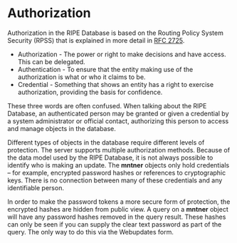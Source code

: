 # Authorization

Authorization in the RIPE Database is based on the Routing Policy System Security (RPSS) that is explained in more detail in [RFC 2725](https://tools.ietf.org/html/rfc2725).

* Authorization - The power or right to make decisions and have access. This can be delegated.
* Authentication - To ensure that the entity making use of the authorization is what or who it claims to be.
* Credential - Something that shows an entity has a right to exercise authorization, providing the basis for confidence.

These three words are often confused. When talking about the RIPE Database, an authenticated person may be granted or given a credential by a system administrator or official contact, authorizing this person to access and manage objects in the database.

Different types of objects in the database require different levels of protection. The server supports multiple authorization methods. Because of the data model used by the RIPE Database, it is not always possible to identify who is making an update. The **mntner** objects only hold credentials – for example, encrypted password hashes or references to cryptographic keys. There is no connection between many of these credentials and any identifiable person.

In order to make the password tokens a more secure form of protection, the encrypted hashes are hidden from public view. A query on a **mntner** object will have any password hashes removed in the query result. These hashes can only be seen if you can supply the clear text password as part of the query. The only way to do this via the Webupdates form.